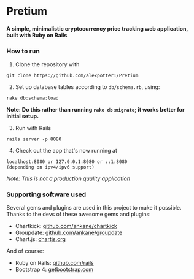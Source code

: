 # Pretium
#### A simple, minimalistic cryptocurrency price tracking web application, built with Ruby on Rails

### How to run
1. Clone the repository with
```
git clone https://github.com/alexpotter1/Pretium
```
2. Set up database tables according to `db/schema.rb`, using:
```
rake db:schema:load
```
**Note: Do this rather than running `rake db:migrate`; it works better for initial setup.**

3. Run with Rails
```
rails server -p 8080
```
4. Check out the app that's now running at 
```
localhost:8080 or 127.0.0.1:8080 or ::1:8080
(depending on ipv4/ipv6 support)
```

*Note: This is not a production quality application*


### Supporting software used
Several gems and plugins are used in this project to make it possible. Thanks to the devs of these awesome gems and plugins:
* Chartkick: [github.com/ankane/chartkick](https://github.com/ankane/chartkick)
* Groupdate: [github.com/ankane/groupdate](https://github.com/ankane/groupdate)
* Chart.js: [chartjs.org](http://www.chartjs.org)

And of course:
* Ruby on Rails: [github.com/rails](https://github.com/rails/rails)
* Bootstrap 4: [getbootstrap.com](https://getbootstrap.com)
